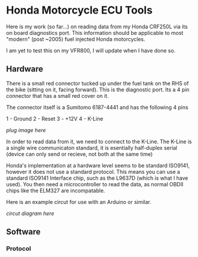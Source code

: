 # Honda Motorcycle ECU Tools

Here is my work (so far...) on reading data from my Honda CRF250L via its on board diagnostics port. This information should be applicable to most "modern" (post ~2005) fuel injected Honda motorcycles.

I am yet to test this on my VFR800, I will update when I have done so.

## Hardware

There is a small red connector tucked up under the fuel tank on the RHS of the bike (sitting on it, facing forward). This is the diagnostic port. Its a 4 pin connector that has a small red cover on it.

The connector itself is a Sumitomo 6187-4441 and has the following 4 pins

1 - Ground
2 - Reset
3 - +12V
4 - K-Line

*plug image here*

In order to read data from it, we need to connect to the K-Line. The K-Line is a single wire communicaton standard, it is esentially half-duplex serial (device can only send or recieve, not both at the same time)

Honda's implementation at a hardware level seems to be standard ISO9141, however it does not use a standard protocol. This means you can use a standard ISO9141 Interface chip, such as the L9637D (which is what I have used). You then need a microcontroller to read the data, as normal OBDII chips like the ELM327 are incompatable.

Here is an example circut for use with an Arduino or similar.

*circut diagram here*

## Software

### Protocol

